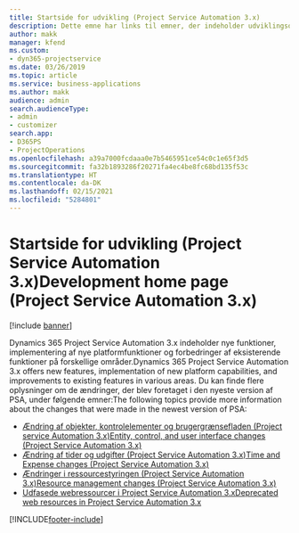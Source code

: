 ```yaml
---
title: Startside for udvikling (Project Service Automation 3.x)
description: Dette emne har links til emner, der indeholder udviklingsoplysninger om Dynamics 365 Project Service Automation (PSA) version 3.x.
author: makk
manager: kfend
ms.custom:
- dyn365-projectservice
ms.date: 03/26/2019
ms.topic: article
ms.service: business-applications
ms.author: makk
audience: admin
search.audienceType:
- admin
- customizer
search.app:
- D365PS
- ProjectOperations
ms.openlocfilehash: a39a7000fcdaaa0e7b5465951ce54c0c1e65f3d5
ms.sourcegitcommit: fa32b1893286f20271fa4ec4be8fc68bd135f53c
ms.translationtype: HT
ms.contentlocale: da-DK
ms.lasthandoff: 02/15/2021
ms.locfileid: "5284801"
---
```

# <a name="development-home-page-project-service-automation-3x"></a><span data-ttu-id="48070-103">Startside for udvikling (Project Service Automation 3.x)</span><span class="sxs-lookup"><span data-stu-id="48070-103">Development home page (Project Service Automation 3.x)</span></span>

[!include [banner](../../includes/psa-now-project-operations.md)]

<span data-ttu-id="48070-104">Dynamics 365 Project Service Automation 3.x indeholder nye funktioner, implementering af nye platformfunktioner og forbedringer af eksisterende funktioner på forskellige områder.</span><span class="sxs-lookup"><span data-stu-id="48070-104">Dynamics 365 Project Service Automation 3.x offers new features, implementation of new platform capabilities, and improvements to existing features in various areas.</span></span> <span data-ttu-id="48070-105">Du kan finde flere oplysninger om de ændringer, der blev foretaget i den nyeste version af PSA, under følgende emner:</span><span class="sxs-lookup"><span data-stu-id="48070-105">The following topics provide more information about the changes that were made in the newest version of PSA:</span></span>

- [<span data-ttu-id="48070-106">Ændring af objekter, kontrolelementer og brugergrænsefladen (Project service Automation 3.x)</span><span class="sxs-lookup"><span data-stu-id="48070-106">Entity, control, and user interface changes (Project Service Automation 3.x)</span></span>](../developer-guides/entity-changes-v3.x.md)
- [<span data-ttu-id="48070-107">Ændring af tider og udgifter (Project Service Automation 3.x)</span><span class="sxs-lookup"><span data-stu-id="48070-107">Time and Expense changes (Project Service Automation 3.x)</span></span>](../developer-guides/time-expense-changes-v3.x.md)
- [<span data-ttu-id="48070-108">Ændringer i ressourcestyringen (Project Service Automation 3.x)</span><span class="sxs-lookup"><span data-stu-id="48070-108">Resource management changes (Project Service Automation 3.x)</span></span>](../developer-guides/resource-management-changes-v3.x.md)
- [<span data-ttu-id="48070-109">Udfasede webressourcer i Project Service Automation 3.x</span><span class="sxs-lookup"><span data-stu-id="48070-109">Deprecated web resources in Project Service Automation 3.x</span></span>](../developer-guides/web-resources-deprecated-v3.x.md)


[!INCLUDE[footer-include](../../includes/footer-banner.md)]